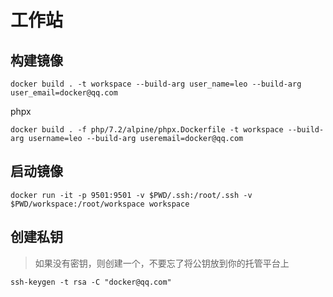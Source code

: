 # 工作站

## 构建镜像

```
docker build . -t workspace --build-arg user_name=leo --build-arg user_email=docker@qq.com
```

phpx

```
docker build . -f php/7.2/alpine/phpx.Dockerfile -t workspace --build-arg username=leo --build-arg useremail=docker@qq.com
```

## 启动镜像

```
docker run -it -p 9501:9501 -v $PWD/.ssh:/root/.ssh -v $PWD/workspace:/root/workspace workspace
```

## 创建私钥

> 如果没有密钥，则创建一个，不要忘了将公钥放到你的托管平台上

```
ssh-keygen -t rsa -C "docker@qq.com"
```


